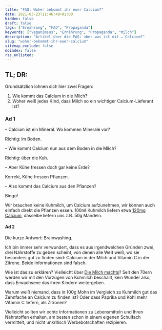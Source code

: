 ```yaml
---
title: "FAQ: Woher bekommt ihr euer Calcium?"
date: 2021-03-23T11:46:49+01:00
hidden: false
draft: false
tags: ["Ernährung", "FAQ", "Propaganda"]
keywords: ["Veganimsus", "Ernährung", "Propaganda", "Milch"]
description: "Artikel über die FAQ: aber was ist mit … Calcium?"
slug: "woher-bekommt-ihr-euer-calcium"
sitemap_exclude: false
noindex: false
rss_unlisted:
---
```


## TL; DR:

Grundsätzlich lohnen sich hier zwei Fragen:

1. Wie kommt das Calcium in die Milch?
2. Woher weiß jedes Kind, dass Milch so ein wichtiger Calcium-Lieferant ist?

### Ad 1

– Calcium ist ein Mineral. Wo kommen Minerale vor?

Richtig: im Boden.

– Wie kommt Calcium nun aus dem Boden in die Milch?

Richtig: über die Kuh.

– Aber Kühe fressen doch gar keine Erde?

<p id="erde">Korrekt, Kühe fressen Pflanzen.</p>

– Also kommt das Calcium aus den Pflanzen?

Bingo!

Wir brauchen keine Kuhmilch, um Calcium aufzunehmen, wir können auch einfach direkt die Pflanzen essen. 100ml Kuhmilch liefern etwa [120mg Calcium](https://www.deutsche-apotheker-zeitung.de/daz-az/2008/daz-3-2008/knochenstarke-ernaehrung), dasselbe liefern uns z.B. 50g Mandeln.

#### Ad 2

Die kurze Antwort: Brainwashing.

Ich bin immer sehr verwundert, dass es aus irgendwelchen Gründen zwei, drei Nährstoffe zu geben scheint, von denen alle Welt weiß, wo sie besonders gut zu finden sind: Calcium in der Milch und Vitamin C in der Zitrone. Beide Informationen sind falsch.

Wie ist das zu erklären? Vielleicht über [Die Milch machts](https://www.youtube.com/watch?v=kuXbIGbnNWo)? Seit den 70ern werden wir mit den Vorzügen von Kuhmilch beschallt, kein Wunder also, dass Erwachsene das ihren Kindern weitergeben.

Warum weiß niemand, dass in 100g Mohn im Vergleich zu Kuhmilch gut das Zehnfache an Calcium zu finden ist? Oder dass Paprika und Kohl mehr Vitamin C liefern, als Zitronen?

Vielleicht sollten wir echte Informationen zu Lebensmitteln und Ihren Nährstoffen erhalten, am besten schon in einem eigenen Schulfach vermittelt, und nicht unkritisch Werbebotschaften rezipieren.
